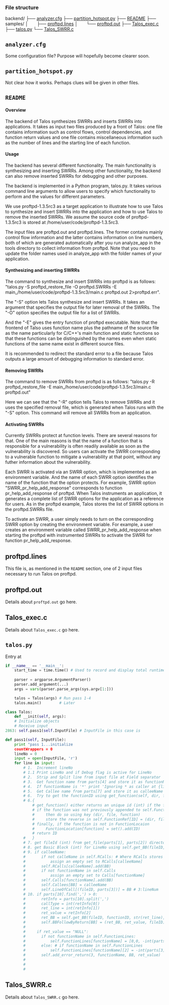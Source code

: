 ### File structure
backend/
├── [analyzer.cfg](#analyzercfg)
├── [partition_hotspot.py](#partition_hotspotpy)
├── [README](#readme)
├── samples/
│&emsp;&emsp;├── [proftpd.lines](#proftpdlines)
│&emsp;&emsp;└── [proftpd.out](#proftpdout)
├── [Talos_exec.c](#talos_execc)
├── [talos.py](#talospy)
└── [Talos_SWRR.c](#talos_swrrc)

## `analyzer.cfg`
Some configuration file? Purpose will hopefully become clearer soon.

## `partition_hotspot.py`
Not clear how it works. Perhaps clues will be given in other files.

## `README`
#### Overview
The backend of Talos synthesizes SWRRs and inserts SWRRs into applications. It takes as input two files produced by a front of Talos: one file contains information such as control flows, control dependencies, and function return values and one file contains miscellaneous information such as the number of lines and the starting line of each function.


#### Usage
The backend has several different functionality. The main functionality is synthesizing and inserting SWRRs. Among other functionality, the backend can also remove inserted SWRRs for debugging and other purposes. 

The backend is implemented in a Python program, talos.py. It takes various command line arguments to allow users to specify which functionality to perform and the values for different parameters. 

We use proftpd-1.3.5rc3 as a target application to illustrate how to use Talos to synthesize and insert SWRRs into the application and how to use Talos to remove the inserted SWRRs. We assume the source code of proftpd-1.3.5rc3 is stored at /home/user/code/proftpd-1.3.5rc3.
	
The input files are proftpd.out and proftpd.lines. The former contains mainly control flow information and the latter contains information on line numbers, both of which are generated automatically after you run analyze_app in the tools directory to collect information from proftpd. Note that you need to update the folder names used in analyze_app with the folder names of your application.

#### Synthesizing and inserting SWRRs

The command to synthesize and insert SWRRs into proftpd is as follows: "talos.py -S proftpd_restore_file -O proftpd.SWRRs -E main_/home/user/code/proftpd-1.3.5rc3/main.c proftpd.out 2>proftpd.err".

The "-S" option lets Talos synthesize and insert SWRRs. It takes an argument that specifies the output file for later removal of the SWRRs. The "-O" option specifies the output file for a list of SWRRs. 

And the "-E" gives the entry function of proftpd executable. Note that the frontend of Talso uses function name plus the pathname of the source file as the name particularly for C/C++'s main function and static functions so that these functions can be distinguished by the names even when static functions of the same name exist in different source files.

It is recommended to redirect the standard error to a file because Talos outputs a large amount of debugging information to standard error.

#### Removing SWRRs

The command to remove SWRRs from proftpd is as follows: "talos.py -R proftpd_restore_file -E main_/home/user/code/proftpd-1.3.5rc3/main.c proftpd.out"

Here we can see that the "-R" option tells Talos to remove SWRRs and it uses the specified removal file, which is generated when Talos runs with the "-S" option. This command will remove all SWRRs from an application. 


#### Activating SWRRs

Currently SWRRs protect at function levels. There are several reasons for that. One of the main reasons is that the name of a function that is responsible for a vulnerability is often readily available as soon as the vulnerability is discovered. So users can activate the SWRR corresponding to a vulnerable function to mitigate a vulnerability at that point, without any futher information about the vulnerability.

Each SWRR is activated via an SWRR option, which is implemented as an environment variable. And the name of each SWRR option identifies the name of the function that the option protects. For example, SWRR option "SWRR_pr_help_add_response" corresponds to function pr_help_add_response of proftpd. When Talos instruments an application, it generates a complete list of SWRR options for the application as a reference for users. As in the proftpd example, Talos stores the list of SWRR options in the proftpd.SWRRs file.

To activate an SWRR, a user simply needs to turn on the corresponding SWRR option by creating the environment variable. For example, a user creates an environment variable called SWRR_pr_help_add_response when starting the proftpd with instrumented SWRRs to activate the SWRR for function pr_help_add_response.



## proftpd.lines
This file is, as mentioned in the `README` section, one of 2 input files necessary to run Talos on proftpd.
## proftpd.out
Details about `proftpd.out` go here.

## Talos_exec.c
Details about `Talos_exec.c` go here.

## `talos.py`
Entry at 
```python
if __name__ == '__main__':
    start_time = time.time() # Used to record and display total runtime for synthesis and instrumentation
    
    parser = argparse.ArgumentParser()
    parser.add_argument(...)
    args = vars(parser.parse_args(sys.argv[1:])) 

    talos = Talos(args) # Run pass 1-4
    talos.main()        # Later
```

```python
class Talos:
    def __init(self, args):
    # Initialize objects
    # Receive input
2863: self.pass1(self.InputFile) # InputFile in this case is 
```

```python
def pass1(self, InputFile):
    print "pass 1...initialize
    countWrappers = 0
    lineNo = 0
    input = open(InputFile, 'r')
    for line in input:
        # 1.  Increment lineNo
        # 1.1 Print LineNo and if Debug flag is active for LineNo
        # 2.  Strip and Split line from input file at Field separator '@' characters as parts[] 
        # 3.  Get function name from parts[4] and store it as functionName
        # 4.  If functionName is '*' print 'Ignoring * as caller at {lineNo}'
        # 5.  Get Callee name from parts[7] and store it as calleeName
        # 6.  Try to get the functionID using get_function(self, dir, file, function):
        # 6.{
            # get_function() either returns an unique id (int) if the function exists in self.Functions
            # if the function was not previously appended to self.Functions 
            #     then do so using key (dir, file, function)
            #     store the reverse in self.FunctionRef[ID] = (dir, file, function)   
            # finally, if the function is not in FunctionLocaion
            #     FunctionLocation[function] = set().add(ID)
            # return ID   
        #   }
        # 7. get fileId (int) from get_file(parts[1], parts[2]) directory / filename
        # 8. get Basic Block (int) for LineNo using self.get_BB(fileID, functionID, parts[3], parts[5], calleeName) 3:lineNum / 5:BBID
        # 9. if calleeName:
        #       if not calleName in self.RCalls: # Where RCalls stores a set of Basic Blocks
        #           assign an empty set to RCalls[calleeName]
        #       self.RCalls[calleeName].add(BB)
        #       if not functionName in self.Calls
        #           assign an empty set to Calls[functionName]
        #       self.Calls[functionName].add(BB)
        #       self.Callees[BB] = calleeName
        #       self.LineOfCall[(fileID, parts[3])] = BB # 3:lineNum
        # 10. if parts[10].find(',') > 0: 
        #       retInfo = parts[10].split(',')
        #       callType = int(retInfo[0])
        #       ret_line = int(retInfo[1])
        #       ret_value = retInfo[2]
        #       ret_BB = self.get_BB(fileID, functionID, str(ret_line), str(ret_line))
        #       self.BBFollowByReturn[BB] = (ret_BB, ret_value, fileID)
        #
        #     if ret_value == "NULL":
        #       if not functionName in self.FunctionLines:
        #           self.FunctionLines[functionName] = [0,0, -int(parts[3]),None,None,None]     # 3:lineNum
        #       else: # if functionName in self.FunctionLines
        #           self.FunctionLines[functionName][2] = -int(parts[3],None,None,None)         # 3:lineNum
        #       self.add_error_return(3, functionName, BB, ret_value)   # arg[0] is 'error return kind'
        #                                                               # 3:pointer returning
        #       
        #       
```
## Talos_SWRR.c
Details about `Talos_SWRR.c` go here.